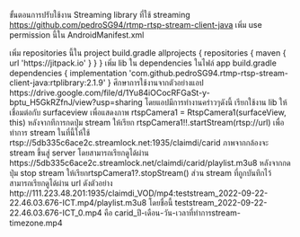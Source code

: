 ขั้นตอนการปรับใช้งาน Streaming
 library ที่ใช้ streaming https://github.com/pedroSG94/rtmp-rtsp-stream-client-java
เพิ่ม use permission นี้ใน AndroidManifest.xml
<uses-permission android:name="android.permission.INTERNET" />
<uses-permission android:name="android.permission.RECORD_AUDIO" />
<uses-permission android:name="android.permission.CAMERA" />
<uses-permission android:name="android.permission.WRITE_EXTERNAL_STORAGE" />
<!--Optional for play store-->
<uses-feature android:name="android.hardware.camera" android:required="false" />
<uses-feature android:name="android.hardware.camera.autofocus" android:required="false" />
เพิ่ม repositories นี้ใน project build.gradle
allprojects {
  repositories {
    maven { url 'https://jitpack.io' }
  }
}
เพิ่ม lib ใน dependencies ในไฟล์ app build.gradle
dependencies {
  implementation 'com.github.pedroSG94.rtmp-rtsp-stream-client-java:rtplibrary:2.1.9'
}
ศึกษาการใช้งานจากตัวอย่างแอป https://drive.google.com/file/d/1Yu84iOCocRFGaSt-y-bptu_H5GkRZfnJ/view?usp=sharing
โดยแอปมีการทำงานคร่าวๆดังนี้
เรียกใช้งาน lib ให้เชื่อมต่อกับ surfaceview เพื่อแสดงภาพ rtspCamera1 = RtspCamera1(surfaceView, this)
หลังจากทีการกดปุ่ม stream ให้เรียก rtspCamera1!!.startStream(rtsp://url) เพื่อทำการ stream ในที่นี้ให้ใช้ rtsp://5db335c6ace2c.streamlock.net:1935/claimdi/carid
ภาพจากกล้องจะ stream ขึ้นสู่ server โดยสามารถเรียกดูได้ผ่าน https://5db335c6ace2c.streamlock.net/claimdi/carid/playlist.m3u8
หลังจากกดปุ่ม stop stream ให้เรียกrtspCamera1?.stopStream()
ส่วน stream ที่ถูกบันทึกไว้สามารถเรียกดูได้ผ่าน url ดังตัวอย่าง http://111.223.48.201:1935/claimdi_VOD/mp4:teststream_2022-09-22-22.46.03.676-ICT.mp4/playlist.m3u8
โดยชื่อนี้ 
teststream_2022-09-22-22.46.03.676-ICT_0.mp4 คือ 
carid_ปี-เดือน-วัน-เวลาที่ทำการstream-timezone.mp4


